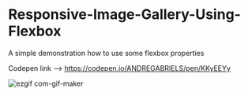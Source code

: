 # Responsive-Image-Gallery-Using-Flexbox
A simple demonstration how to use some flexbox properties 

Codepen link --> https://codepen.io/ANDREGABRIELS/pen/KKyEEYy

![ezgif com-gif-maker](https://user-images.githubusercontent.com/60861872/156952417-9a809fd2-7288-4cde-9124-156ed647c870.gif)
